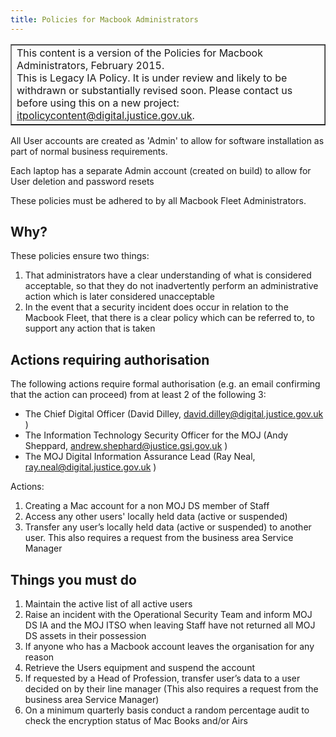 ```yaml
---
title: Policies for Macbook Administrators
---
```


<table border='1'>
<tr>
<td>This content is a version of the Policies for Macbook Administrators, February 2015.<br/>
This is Legacy IA Policy. It is under review and likely to be withdrawn or substantially revised soon. Please contact us before using this on a new project: <a href="mailto:itpolicycontent@digital.justice.gov.uk?subject=policies-for-macbook-administrators">itpolicycontent@digital.justice.gov.uk</a>.</td>
</tr>
</table>

All User accounts are created as 'Admin' to allow for software installation as part of normal business requirements.

Each laptop has a separate Admin account (created on build) to allow for User deletion and password resets

These policies must be adhered to by all Macbook Fleet Administrators.

## Why?

These policies ensure two things:

1.  That administrators have a clear understanding of what is considered acceptable, so that they do not inadvertently perform an administrative action which is later considered unacceptable
2.  In the event that a security incident does occur in relation to the Macbook Fleet, that there is a clear policy which can be referred to, to support any action that is taken

## Actions requiring authorisation

The following actions require formal authorisation (e.g. an email confirming that the action can proceed) from at least 2 of the following 3:

- The Chief Digital Officer (David Dilley, [david.dilley@digital.justice.gov.uk](mailto:david.dilley@digital.justice.gov.uk) )
- The Information Technology Security Officer for the MOJ (Andy Sheppard, [andrew.shephard@justice.gsi.gov.uk](mailto:andrew.shephard@justice.gsi.gov.uk) )
- The MOJ Digital Information Assurance Lead (Ray Neal, [ray.neal@digital.justice.gov.uk](mailto:ray.neal@digital.justice.gov.uk) )

Actions:

1.  Creating a Mac account for a non MOJ DS member of Staff
2.  Access any other users' locally held data (active or suspended)
3.  Transfer any user’s locally held data (active or suspended) to another user. This also requires a request from the business area Service Manager

## Things you must do

1.  Maintain the active list of all active users
2.  Raise an incident with the Operational Security Team and inform MOJ DS IA and the MOJ ITSO  when leaving Staff have not returned all MOJ DS assets in their possession
3.  If anyone who has a Macbook account leaves the organisation for any reason
  1.  Retrieve the Users equipment and suspend the account
  2.  If requested by a Head of Profession, transfer user’s data to a user decided on by their line manager (This also requires a request from the business area Service Manager)
4.  On a minimum quarterly basis conduct a random percentage audit to check the encryption status of Mac Books and/or Airs